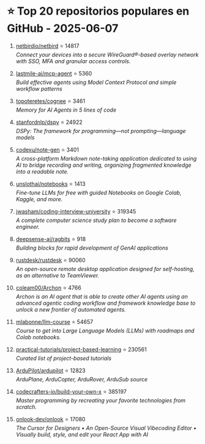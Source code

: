 # ⭐ Top 20 repositorios populares en GitHub - 2025-06-07

1. [netbirdio/netbird](https://github.com/netbirdio/netbird) ⭐ 14817  
   _Connect your devices into a secure WireGuard®-based overlay network with SSO, MFA and granular access controls._

2. [lastmile-ai/mcp-agent](https://github.com/lastmile-ai/mcp-agent) ⭐ 5360  
   _Build effective agents using Model Context Protocol and simple workflow patterns_

3. [topoteretes/cognee](https://github.com/topoteretes/cognee) ⭐ 3461  
   _Memory for AI Agents in 5 lines of code_

4. [stanfordnlp/dspy](https://github.com/stanfordnlp/dspy) ⭐ 24922  
   _DSPy: The framework for programming—not prompting—language models_

5. [codexu/note-gen](https://github.com/codexu/note-gen) ⭐ 3401  
   _A cross-platform Markdown note-taking application dedicated to using AI to bridge recording and writing, organizing fragmented knowledge into a readable note._

6. [unslothai/notebooks](https://github.com/unslothai/notebooks) ⭐ 1413  
   _Fine-tune LLMs for free with guided Notebooks on Google Colab, Kaggle, and more._

7. [jwasham/coding-interview-university](https://github.com/jwasham/coding-interview-university) ⭐ 319345  
   _A complete computer science study plan to become a software engineer._

8. [deepsense-ai/ragbits](https://github.com/deepsense-ai/ragbits) ⭐ 918  
   _Building blocks for rapid development of GenAI applications_

9. [rustdesk/rustdesk](https://github.com/rustdesk/rustdesk) ⭐ 90060  
   _An open-source remote desktop application designed for self-hosting, as an alternative to TeamViewer._

10. [coleam00/Archon](https://github.com/coleam00/Archon) ⭐ 4766  
   _Archon is an AI agent that is able to create other AI agents using an advanced agentic coding workflow and framework knowledge base to unlock a new frontier of automated agents._

11. [mlabonne/llm-course](https://github.com/mlabonne/llm-course) ⭐ 54657  
   _Course to get into Large Language Models (LLMs) with roadmaps and Colab notebooks._

12. [practical-tutorials/project-based-learning](https://github.com/practical-tutorials/project-based-learning) ⭐ 230561  
   _Curated list of project-based tutorials_

13. [ArduPilot/ardupilot](https://github.com/ArduPilot/ardupilot) ⭐ 12823  
   _ArduPlane, ArduCopter, ArduRover, ArduSub source_

14. [codecrafters-io/build-your-own-x](https://github.com/codecrafters-io/build-your-own-x) ⭐ 385197  
   _Master programming by recreating your favorite technologies from scratch._

15. [onlook-dev/onlook](https://github.com/onlook-dev/onlook) ⭐ 17080  
   _The Cursor for Designers • An Open-Source Visual Vibecoding Editor • Visually build, style, and edit your React App with AI_


<!-- Última actualización: 2025-06-07T08:04:58.720712 UTC -->